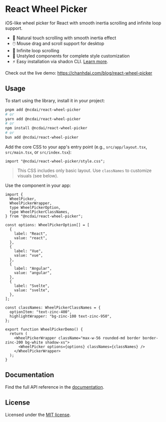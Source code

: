 # React Wheel Picker

iOS-like wheel picker for React with smooth inertia scrolling and infinite loop support.

- 📱 Natural touch scrolling with smooth inertia effect
- 🖱️ Mouse drag and scroll support for desktop
- 🔄 Infinite loop scrolling
- 🎨 Unstyled components for complete style customization
- ⚡ Easy installation via shadcn CLI. [Learn more](https://chanhdai.com/blog/react-wheel-picker).

Check out the live demo: https://chanhdai.com/blog/react-wheel-picker

## Usage

To start using the library, install it in your project:

```bash
pnpm add @ncdai/react-wheel-picker
# or
yarn add @ncdai/react-wheel-picker
# or
npm install @ncdai/react-wheel-picker
# or
bun add @ncdai/react-wheel-picker
```

Add the core CSS to your app's entry point (e.g., `src/app/layout.tsx`, `src/main.tsx`, or `src/index.tsx`):

```tsx
import "@ncdai/react-wheel-picker/style.css";
```

> This CSS includes only basic layout. Use `classNames` to customize visuals (see below).

Use the component in your app:

```tsx
import {
  WheelPicker,
  WheelPickerWrapper,
  type WheelPickerOption,
  type WheelPickerClassNames,
} from "@ncdai/react-wheel-picker";

const options: WheelPickerOption[] = [
  {
    label: "React",
    value: "react",
  },
  {
    label: "Vue",
    value: "vue",
  },
  {
    label: "Angular",
    value: "angular",
  },
  {
    label: "Svelte",
    value: "svelte",
  },
];

const classNames: WheelPickerClassNames = {
  optionItem: "text-zinc-400",
  highlightWrapper: "bg-zinc-100 text-zinc-950",
};

export function WheelPickerDemo() {
  return (
    <WheelPickerWrapper className="max-w-56 rounded-md border border-zinc-200 bg-white shadow-xs">
      <WheelPicker options={options} classNames={classNames} />
    </WheelPickerWrapper>
  );
}
```

## Documentation

Find the full API reference in the [documentation](https://react-wheel-picker.chanhdai.com/docs/getting-started).

## License

Licensed under the [MIT license](./LICENSE).
